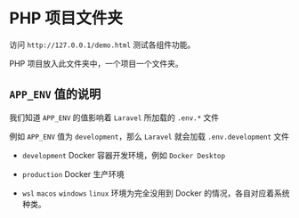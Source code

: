 # PHP 项目文件夹

访问 `http://127.0.0.1/demo.html` 测试各组件功能。

PHP 项目放入此文件夹中，一个项目一个文件夹。

## `APP_ENV` 值的说明

我们知道 `APP_ENV` 的值影响着 `Laravel` 所加载的 `.env.*` 文件

例如 `APP_ENV` 值为 `development`，那么 `Laravel` 就会加载 `.env.development` 文件

* `development` Docker 容器开发环境，例如 `Docker Desktop`

* `production` Docker 生产环境

* `wsl` `macos` `windows` `linux` 环境为完全没用到 Docker 的情况，各自对应着系统种类。
